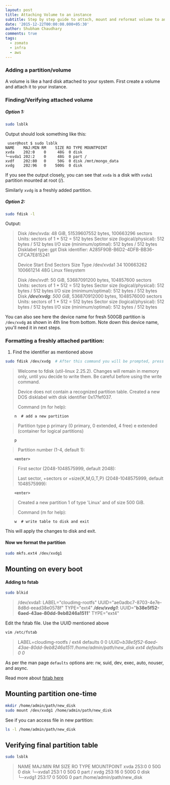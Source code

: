 ```yaml
---
layout: post
title: Attaching Volume to an instance
subtitle: Step by step guide to attach, mount and reformat volume to an instance
date: '2015-12-22T00:00:00.000+05:30'
author: Shubham Chaudhary
comments: true
tags:
  - zomato
  - infra
  - aws
---
```


### Adding a partition/volume
A volume is like a hard disk attached to your system. First create a volume and attach it to your instance.

### Finding/Verifying attached volume

##### Option 1:

```bash
sudo lsblk
```
Output should look something like this:

```
 user@host $ sudo lsblk
NAME    MAJ:MIN RM    SIZE RO TYPE MOUNTPOINT
xvda    202:0    0     48G  0 disk
└─xvda1 202:2    0     48G  0 part /
xvdf    202:80   0     50G  0 disk /mnt/mongo_data
xvdg    202:96   0    500G  0 disk
```

If you see the output closely, you can see that `xvda` is a disk with `xvda1` partition mounted at root (/).

Similarly `xvdg` is a freshly added partition.

##### Option 2:

```bash
sudo fdisk -l
```

Output:

> Disk /dev/xvda: 48 GiB, 51539607552 bytes, 100663296 sectors
> Units: sectors of 1 * 512 = 512 bytes
> Sector size (logical/physical): 512 bytes / 512 bytes
> I/O size (minimum/optimal): 512 bytes / 512 bytes
> Disklabel type: gpt
> Disk identifier: A285F90B-B6D2-4DFB-BB36-CFCA7E815241
>
> Device     Start       End   Sectors    Size Type
> /dev/xvda1  34 100663262 100661214     48G Linux filesystem
>
> Disk /dev/xvdf: 50 GiB, 53687091200 bytes, 104857600 sectors
> Units: sectors of 1 * 512 = 512 bytes
> Sector size (logical/physical): 512 bytes / 512 bytes
> I/O size (minimum/optimal): 512 bytes / 512 bytes
> Disk _**/dev/xvdg**_: _500 GiB_, 536870912000 bytes, 1048576000 sectors
> Units: sectors of 1 * 512 = 512 bytes
> Sector size (logical/physical): 512 bytes / 512 bytes
> I/O size (minimum/optimal): 512 bytes / 512 bytes

You can also see here the device name for fresh 500GB partition is `/dev/xvdg` as shown in 4th line from bottom. Note down this device name, you'll need it in next steps.


### Formatting a freshly attached partition:
1. Find the identifier as mentioned above

```bash
sudo fdisk /dev/xvdg  # After this command you will be prompted, press following commands followed by enter key
```

> Welcome to fdisk (util-linux 2.25.2).
> Changes will remain in memory only, until you decide to write them.
> Be careful before using the write command.
>
> Device does not contain a recognized partition table.
> Created a new DOS disklabel with disk identifier 0x17fef037.
>
> Command (m for help):

```
    n  # add a new partition
```

> Partition type
>    p   primary (0 primary, 0 extended, 4 free)
>    e   extended (container for logical partitions)

```
    p
```

> Partition number (1-4, default 1):

```
    <enter>
```
> First sector (2048-1048575999, default 2048):
>
> Last sector, +sectors or +size{K,M,G,T,P} (2048-1048575999, default 1048575999):

```
    <enter>
```

> Created a new partition 1 of type 'Linux' and of size 500 GiB.
>
> Command (m for help):

```
    w  # write table to disk and exit
```

This will apply the changes to disk and exit.

#### Now we format the partition

```bash
sudo mkfs.ext4 /dev/xvdg1
```


## Mounting on every boot

#### Adding to fstab

```bash
sudo blkid
```

> /dev/xvda1: LABEL="cloudimg-rootfs" UUID="ae0adbc7-8703-4e7e-8d8d-eead38e0578f" TYPE="ext4"
> **_/dev/xvdg1_**: UUID="**b38e5f52-6aed-43ae-80dd-9eb8246a1511**" TYPE="ext4"

Edit the fstab file. Use the UUID mentioned above

```bash
vim /etc/fstab
```

> LABEL=cloudimg-rootfs	/	 ext4	defaults	0 0
> *UUID=b38e5f52-6aed-43ae-80dd-9eb8246a1511   /home/admin/path/new_disk ext4 defaults 0 0*


As per the man page `defaults` options are: rw, suid, dev, exec, auto, nouser, and async.

Read more about [fstab here](https://wiki.archlinux.org/index.php/Fstab)


## Mounting partition one-time

```bash
mkdir /home/admin/path/new_disk
sudo mount /dev/xvdg1 /home/admin/path/new_disk
```

See if you can access file in new partition:

```bash
ls -l /home/admin/path/new_disk
```

## Verifying final partition table

```bash
sudo lsblk
```

> NAME   MAJ:MIN RM   SIZE RO TYPE MOUNTPOINT
> xvda    253:0    0    50G  0 disk
> └─xvda1 253:1    0    50G  0 part /
> xvdg    253:16   0   500G  0 disk
> └─xvdg1 253:17   0   500G  0 part /home/admin/path/new_disk
